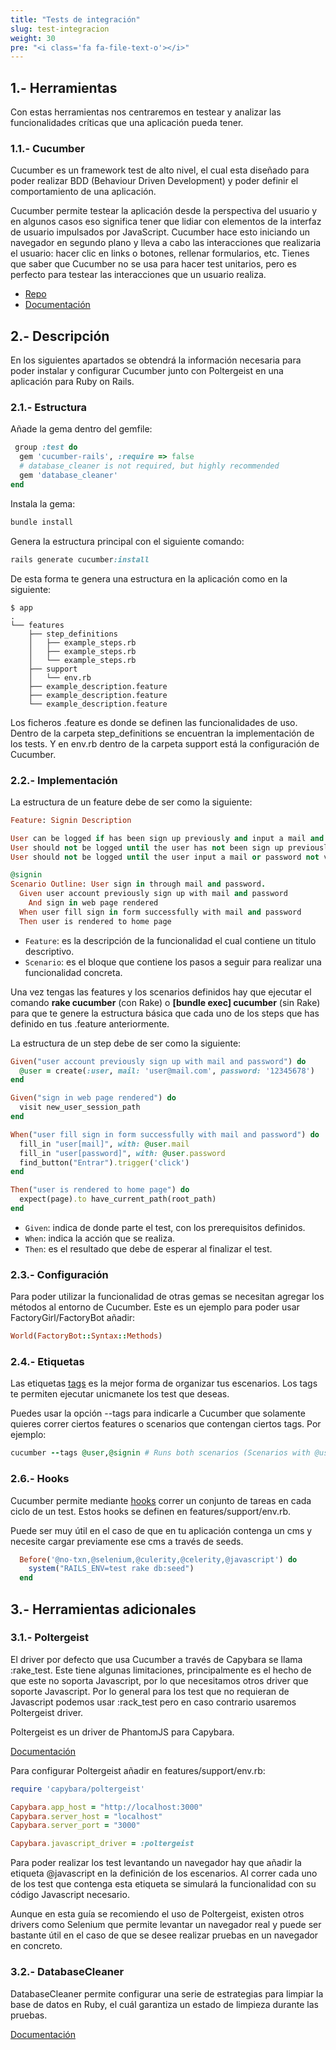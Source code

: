 ```yaml
---
title: "Tests de integración"
slug: test-integracion
weight: 30
pre: "<i class='fa fa-file-text-o'></i>"
---
```


## 1.- Herramientas

Con estas herramientas nos centraremos en testear y analizar las funcionalidades críticas que una aplicación pueda tener.

### 1.1.- Cucumber

Cucumber es un framework test de alto nivel, el cual esta diseñado para poder realizar BDD (Behaviour Driven Development) y poder definir el comportamiento de una aplicación.

Cucumber permite testear la aplicación desde la perspectiva del usuario y en algunos casos eso significa tener que lidiar con elementos de la interfaz de usuario impulsados por JavaScript. Cucumber hace esto iniciando un navegador en segundo plano y lleva a cabo las interacciones que realizaria el usuario: hacer clic en links o botones, rellenar formularios, etc. Tienes que saber que Cucumber no se usa para hacer test unitarios, pero es perfecto para testear las interacciones que un usuario realiza.

* [Repo](https://github.com/cucumber/cucumber-rails)
* [Documentación](https://cucumber.io/docs)

## 2.- Descripción

En los siguientes apartados se obtendrá la información necesaria para poder instalar y configurar Cucumber junto con Poltergeist en una aplicación para Ruby on Rails.

### 2.1.- Estructura

Añade la gema dentro del gemfile:
```ruby
 group :test do
  gem 'cucumber-rails', :require => false
  # database_cleaner is not required, but highly recommended
  gem 'database_cleaner'
end
```

Instala la gema:
```ruby
bundle install
```

Genera la estructura principal con el siguiente comando:
```ruby
rails generate cucumber:install
```

De esta forma te genera una estructura en la aplicación como en la siguiente:
```
$ app
.
└── features
    ├── step_definitions
    │   ├── example_steps.rb
    │   ├── example_steps.rb
    │   └── example_steps.rb
    ├── support
    │   └── env.rb
    ├── example_description.feature
    ├── example_description.feature
    └── example_description.feature
```

Los ficheros .feature es donde se definen las funcionalidades de uso. Dentro de la carpeta step_definitions se encuentran la implementación de los tests. Y en env.rb dentro de la carpeta support está la configuración de Cucumber.

### 2.2.- Implementación

La estructura de un feature debe de ser como la siguiente:
```ruby
Feature: Signin Description

User can be logged if has been sign up previously and input a mail and password valid.
User should not be logged until the user has not been sign up previously.
User should not be logged until the user input a mail or password not valid.

@signin
Scenario Outline: User sign in through mail and password.
  Given user account previously sign up with mail and password
    And sign in web page rendered
  When user fill sign in form successfully with mail and password
  Then user is rendered to home page
```

  - `Feature`: es la descripción de la funcionalidad el cual contiene un titulo descriptivo.
  - `Scenario`: es el bloque que contiene los pasos a seguir para realizar una funcionalidad concreta.


Una vez tengas las features y los scenarios definidos hay que ejecutar el comando **rake cucumber** (con Rake) o **[bundle exec] cucumber** (sin Rake) para que te genere la estructura básica que cada uno de los steps que has definido en tus .feature
anteriormente.

La estructura de un step debe de ser como la siguiente:
```ruby
Given("user account previously sign up with mail and password") do
  @user = create(:user, mail: 'user@mail.com', password: '12345678')
end

Given("sign in web page rendered") do
  visit new_user_session_path
end

When("user fill sign in form successfully with mail and password") do
  fill_in "user[mail]", with: @user.mail
  fill_in "user[password]", with: @user.password
  find_button("Entrar").trigger('click')
end

Then("user is rendered to home page") do
  expect(page).to have_current_path(root_path)
end
```

  - `Given`: indica de donde parte el test, con los prerequisitos definidos.
  - `When`: indica la acción que se realiza.
  - `Then`: es el resultado que debe de esperar al finalizar el test.

### 2.3.- Configuración

Para poder utilizar la funcionalidad de otras gemas se necesitan agregar los métodos al entorno de Cucumber. Este es un ejemplo para poder usar FactoryGirl/FactoryBot añadir:
```ruby
World(FactoryBot::Syntax::Methods)
```

### 2.4.- Etiquetas

Las etiquetas [tags](https://github.com/cucumber/cucumber/wiki/Tags) es la mejor forma de organizar tus escenarios. Los tags te permiten ejecutar unicmanete los test que deseas.

Puedes usar la opción --tags para indicarle a Cucumber que solamente quieres correr ciertos features o scenarios que contengan ciertos tags. Por ejemplo:
```ruby
cucumber --tags @user,@signin # Runs both scenarios (Scenarios with @user OR @signin)
```

### 2.6.- Hooks

Cucumber permite mediante [hooks](https://github.com/cucumber/cucumber/wiki/Hooks) correr un conjunto de tareas en cada ciclo de un test. Estos hooks se definen en features/support/env.rb.

Puede ser muy útil en el caso de que en tu aplicación contenga un cms y necesite cargar previamente ese cms a través de seeds.
```ruby
  Before('@no-txn,@selenium,@culerity,@celerity,@javascript') do
    system("RAILS_ENV=test rake db:seed")
  end
```

## 3.- Herramientas adicionales

### 3.1.- Poltergeist

El driver por defecto que usa Cucumber a través de Capybara se llama :rake_test. Este tiene algunas limitaciones, principalmente es el hecho de que este no soporta Javascript, por lo que necesitamos otros driver que soporte Javascript. Por lo general para los test que no requieran de Javascript podemos usar :rack_test pero en caso contrario usaremos Poltergeist driver.

Poltergeist es un driver de PhantomJS para Capybara.

[Documentación](https://github.com/teampoltergeist/poltergeist)

Para configurar Poltergeist añadir en features/support/env.rb:
```ruby
require 'capybara/poltergeist'

Capybara.app_host = "http://localhost:3000"
Capybara.server_host = "localhost"
Capybara.server_port = "3000"

Capybara.javascript_driver = :poltergeist
```

Para poder realizar los test levantando un navegador hay que añadir la etiqueta @javascript en la definición de los escenarios. Al correr cada uno de los test que contenga esta etiqueta se simulará la funcionalidad con su código Javascript necesario.

Aunque en esta guía se recomiendo el uso de Poltergeist, existen otros drivers como Selenium que permite levantar un navegador real y puede ser bastante útil en el caso de que se desee realizar pruebas en un navegador en concreto.

### 3.2.- DatabaseCleaner

DatabaseCleaner permite configurar una serie de estrategias para limpiar la base de datos en Ruby, el cuál garantiza un estado de limpieza durante las pruebas.

[Documentación](https://github.com/DatabaseCleaner/database_cleaner)
